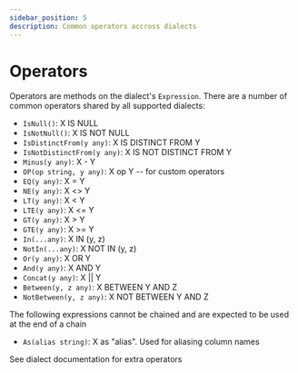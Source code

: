 ```yaml
---
sidebar_position: 5
description: Common operators accross dialects
---
```


# Operators

Operators are methods on the dialect's `Expression`. There are a number of common operators shared by all supported dialects:

- `IsNull()`: X IS NULL
- `IsNotNull()`: X IS NOT NULL
- `IsDistinctFrom(y any)`: X IS DISTINCT FROM Y
- `IsNotDistinctFrom(y any)`: X IS NOT DISTINCT FROM Y
- `Minus(y any)`: X - Y
- `OP(op string, y any)`: X op Y -- for custom operators
- `EQ(y any)`: X = Y
- `NE(y any)`: X \<\> Y
- `LT(y any)`: X \< Y
- `LTE(y any)`: X \<= Y
- `GT(y any)`: X \> Y
- `GTE(y any)`: X >= Y
- `In(...any)`: X IN (y, z)
- `NotIn(...any)`: X NOT IN (y, z)
- `Or(y any)`: X OR Y
- `And(y any)`: X AND Y
- `Concat(y any)`: X || Y
- `Between(y, z any)`: X BETWEEN Y AND Z
- `NotBetween(y, z any)`: X NOT BETWEEN Y AND Z

The following expressions cannot be chained and are expected to be used at the end of a chain

- `As(alias string)`: X as "alias". Used for aliasing column names

See dialect documentation for extra operators
